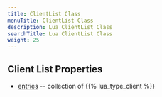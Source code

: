 ```yaml
---
title: ClientList Class
menuTitle: ClientList Class
description: Lua ClientList Class
searchTitle: Lua ClientList Class
weight: 25
---
```


## Client List Properties
- [entries](entries) -- collection of {{% lua_type_client %}}